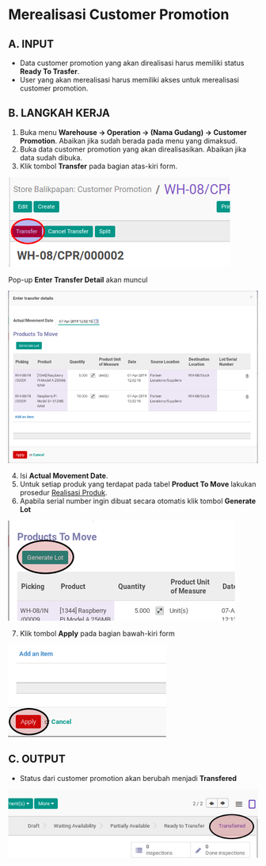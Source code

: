 # Merealisasi Customer Promotion

## A. INPUT

* Data customer promotion yang akan direalisasi harus memiliki status **Ready To Trasfer**.
* User yang akan merealisasi harus memiliki akses untuk merealisasi customer promotion.

## B. LANGKAH KERJA

1. Buka menu **Warehouse -> Operation -> (Nama Gudang) -> Customer Promotion**. Abaikan jika sudah berada
pada menu yang dimaksud.
2. Buka data customer promotion yang akan direalisasikan. Abaikan jika data sudah dibuka.
3. Klik tombol **Transfer** pada bagian atas-kiri form.


![](../../img/customer-promotion/tombol-transfer.png)

Pop-up **Enter Transfer Detail** akan muncul

![](../../img/customer-promotion/pop-up-enter-transfer-detail.png)

4. Isi **Actual Movement Date**.
5. Untuk setiap produk yang terdapat pada tabel **Product To Move** lakukan prosedur [Realisasi Produk](./transfer-product.md).
6. Apabila serial number ingin dibuat secara otomatis klik tombol **Generate Lot**

![](../../img/customer-promotion/tombol-generate-lot.png)

7. Klik tombol **Apply** pada bagian bawah-kiri form

![](../../img/customer-promotion/tombol-apply-transfer-detail.png)

## C. OUTPUT

* Status dari customer promotion akan berubah menjadi **Transfered**

![](../../img/customer-promotion/status-transfered.png)
